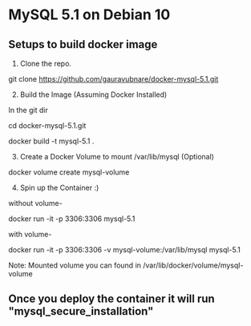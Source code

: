 # MySQL 5.1 on Debian 10

## Setups to build docker image

1) Clone the repo.

git clone https://github.com/gauravubnare/docker-mysql-5.1.git

2) Build the Image (Assuming Docker Installed)

In the git dir 

cd docker-mysql-5.1.git

docker build -t mysql-5.1 .

3) Create a Docker Volume to mount /var/lib/mysql (Optional)

docker volume create mysql-volume

4) Spin up the Container :)

without volume- 

docker run -it -p 3306:3306 mysql-5.1 

with volume-

docker run -it -p 3306:3306 -v mysql-volume:/var/lib/mysql mysql-5.1 

Note: Mounted volume you can found in /var/lib/docker/volume/mysql-volume

## Once you deploy the container it will run "mysql_secure_installation"


